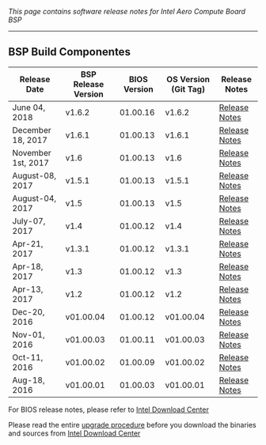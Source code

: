 _This page contains software release notes for Intel Aero Compute Board BSP_

***

## BSP Build Componentes 
Release Date| BSP Release Version | BIOS Version | OS Version (Git Tag) | Release Notes
---|---|---|---|---|
June 04, 2018 | v1.6.2 | 01.00.16 | v1.6.2 | [Release Notes](https://github.com/intel-aero/meta-intel-aero/releases/tag/v1.6.2)
December 18, 2017 | v1.6.1 | 01.00.13 | v1.6.1 | [Release Notes](https://github.com/intel-aero/meta-intel-aero/releases/tag/v1.6.1)
November 1st, 2017 | v1.6 | 01.00.13 | v1.6 | [Release Notes](https://github.com/intel-aero/meta-intel-aero/releases/tag/v1.6)
August-08, 2017 | v1.5.1 | 01.00.13 | v1.5.1 | [Release Notes](https://github.com/intel-aero/meta-intel-aero/releases/tag/v1.5.1)
August-04, 2017 | v1.5 | 01.00.13 | v1.5 | [Release Notes](https://github.com/intel-aero/meta-intel-aero/releases/tag/v1.5)
July-07, 2017 | v1.4 | 01.00.12 | v1.4 | [Release Notes](https://github.com/intel-aero/meta-intel-aero/releases/tag/v1.4)
Apr-21, 2017 | v1.3.1 | 01.00.12 | v1.3.1 | [Release Notes](https://github.com/intel-aero/meta-intel-aero/releases/tag/v1.3.1)
Apr-18, 2017 | v1.3 | 01.00.12 | v1.3 | [Release Notes](https://github.com/intel-aero/meta-intel-aero/releases/tag/v1.3)
Apr-13, 2017 | v1.2 | 01.00.12 | v1.2 | [Release Notes](https://github.com/intel-aero/meta-intel-aero/releases/tag/v1.2)
Dec-20, 2016 | v01.00.04 | 01.00.12 | v01.00.04 | [Release Notes](https://github.com/intel-aero/meta-intel-aero/releases/tag/v01.00.04)
Nov-01, 2016 | v01.00.03 | 01.00.11 | v01.00.03 | [Release Notes](https://github.com/intel-aero/meta-intel-aero/releases/tag/v01.00.03)
Oct-11, 2016 | v01.00.02 | 01.00.09 | v01.00.02 | [Release Notes](https://github.com/intel-aero/meta-intel-aero/releases/tag/v01.00.02)
Aug-18, 2016 | v01.00.01 | 01.00.03 | v01.00.01 | [Release Notes](https://github.com/intel-aero/meta-intel-aero/releases/tag/v01.00.01)

For BIOS release notes, please refer to [Intel Download Center](https://downloadcenter.intel.com/download/27399/Intel-Aero-Platform-for-UAVs-Installation-Files)

Please read the entire [upgrade procedure](02-Initial-Setup) before you download the binaries and sources from [Intel Download Center](https://downloadcenter.intel.com/download/26932/Intel-Aero-Platform-for-UAVs-Installation-Files?v=t)
